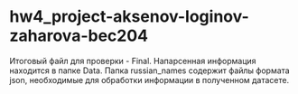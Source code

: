 # hw4_project-aksenov-loginov-zaharova-bec204
Итоговый файл для проверки - Final. Напарсенная информация находится в папке Data.
Папка russian_names содержит файлы формата json, необходимые для обработки информации в полученном датасете.
